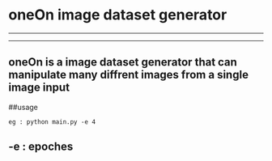 # oneOn image dataset generator
-------------------------------
-------------------------------
## oneOn is a image dataset generator that can manipulate many diffrent images from a single image input

##usage

```eg : python main.py -e 4 ```

## -e : epoches 
